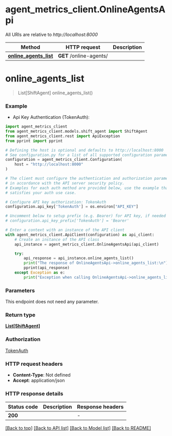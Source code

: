 # agent_metrics_client.OnlineAgentsApi

All URIs are relative to *http://localhost:8000*

Method | HTTP request | Description
------------- | ------------- | -------------
[**online_agents_list**](OnlineAgentsApi.md#online_agents_list) | **GET** /online-agents/ | 


# **online_agents_list**
> List[ShiftAgent] online_agents_list()

### Example

* Api Key Authentication (TokenAuth):

```python
import agent_metrics_client
from agent_metrics_client.models.shift_agent import ShiftAgent
from agent_metrics_client.rest import ApiException
from pprint import pprint

# Defining the host is optional and defaults to http://localhost:8000
# See configuration.py for a list of all supported configuration parameters.
configuration = agent_metrics_client.Configuration(
    host = "http://localhost:8000"
)

# The client must configure the authentication and authorization parameters
# in accordance with the API server security policy.
# Examples for each auth method are provided below, use the example that
# satisfies your auth use case.

# Configure API key authorization: TokenAuth
configuration.api_key['TokenAuth'] = os.environ["API_KEY"]

# Uncomment below to setup prefix (e.g. Bearer) for API key, if needed
# configuration.api_key_prefix['TokenAuth'] = 'Bearer'

# Enter a context with an instance of the API client
with agent_metrics_client.ApiClient(configuration) as api_client:
    # Create an instance of the API class
    api_instance = agent_metrics_client.OnlineAgentsApi(api_client)

    try:
        api_response = api_instance.online_agents_list()
        print("The response of OnlineAgentsApi->online_agents_list:\n")
        pprint(api_response)
    except Exception as e:
        print("Exception when calling OnlineAgentsApi->online_agents_list: %s\n" % e)
```



### Parameters

This endpoint does not need any parameter.

### Return type

[**List[ShiftAgent]**](ShiftAgent.md)

### Authorization

[TokenAuth](../README.md#TokenAuth)

### HTTP request headers

 - **Content-Type**: Not defined
 - **Accept**: application/json

### HTTP response details

| Status code | Description | Response headers |
|-------------|-------------|------------------|
**200** |  |  -  |

[[Back to top]](#) [[Back to API list]](../README.md#documentation-for-api-endpoints) [[Back to Model list]](../README.md#documentation-for-models) [[Back to README]](../README.md)

